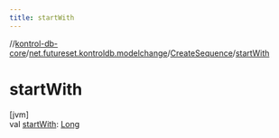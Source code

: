 ```yaml
---
title: startWith
---
```

//[kontrol-db-core](../../../index.html)/[net.futureset.kontroldb.modelchange](../index.html)/[CreateSequence](index.html)/[startWith](start-with.html)



# startWith



[jvm]\
val [startWith](start-with.html): [Long](https://kotlinlang.org/api/latest/jvm/stdlib/kotlin/-long/index.html)




